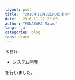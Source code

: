 ```yaml
---
layout: post
title:  "2016年11月22日の出来事"
date:   2016-11-22 22:00
author: "FUNABARA Masao"
lang: "ja"
categories: blog
tags: diary
---
```


本日は、

* システム開発

を行いました。
